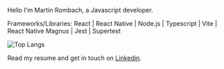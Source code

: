 Hello I'm Martin Rombach, a Javascript developer.

Frameworks/Libraries: React | React Native | Node.js | Typescript | Vite | React Native Magnus | Jest | Supertest

 ![Top Langs](https://github-readme-stats.vercel.app/api/top-langs/?username=martinrombach88&hide=css,scss,html)

Read my resume and get in touch on <a href="https://www.linkedin.com/in/martin-rombach-0a67b266/">Linkedin</a>.

